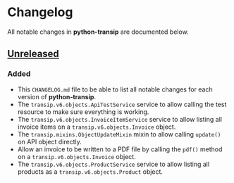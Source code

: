 # Changelog
All notable changes in **python-transip** are documented below.

## [Unreleased]
### Added
- This `CHANGELOG.md` file to be able to list all notable changes for each version of **python-transip**.
- The `transip.v6.objects.ApiTestService` service to allow calling the test resource to make sure everything is working.
- The `transip.v6.objects.InvoiceItemService` service to allow listing all invoice items on a `transip.v6.objects.Invoice` object.
- The `transip.mixins.ObjectUpdateMixin` mixin to allow calling `update()` on API object directly.
- Allow an invoice to be written to a PDF file by calling the `pdf()` method on a `transip.v6.objects.Invoice` object.
- The `transip.v6.objects.ProductService` service to allow listing all products as a `transip.v6.objects.Product` object.

[Unreleased]: https://github.com/roaldnefs/python-transip/compare/v0.3.0...HEAD

